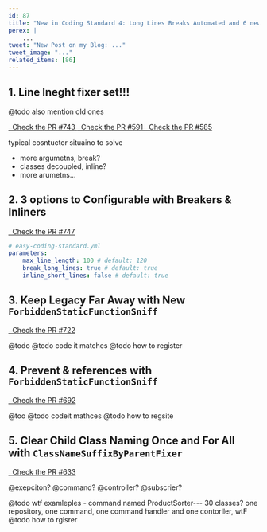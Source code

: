 ```yaml
---
id: 87
title: "New in Coding Standard 4: Long Lines Breaks Automated and 6 new Fixers"
perex: |
    ...
tweet: "New Post on my Blog: ..."
tweet_image: "..."
related_items: [86]
---
```


## 1. Line lneght fixer set!!!

@todo also mention old ones

<a href="https://github.com/Symplify/Symplify/pull/743" class="btn btn-dark btn-sm mt-2 mb-3">
    <em class="fa fa-github"></em>
    &nbsp;
    Check the PR #743
</a>

<a href="https://github.com/Symplify/Symplify/pull/591" class="btn btn-dark btn-sm mt-2 mb-3">
    <em class="fa fa-github"></em>
    &nbsp;
    Check the PR #591
</a>

<a href="https://github.com/Symplify/Symplify/pull/585" class="btn btn-dark btn-sm mt-2 mb-3">
    <em class="fa fa-github"></em>
    &nbsp;
    Check the PR #585
</a>


typical cosntuctor situaino to solve

- more argumetns, break?
- classes decoupled, inline?
- more arumetns...


## 2. 3 options to Configurable with Breakers & Inliners

<a href="https://github.com/Symplify/Symplify/pull/747" class="btn btn-dark btn-sm mt-2 mb-3">
    <em class="fa fa-github"></em>
    &nbsp;
    Check the PR #747
</a>


```yaml
# easy-coding-standard.yml
parameters:
    max_line_length: 100 # default: 120
    break_long_lines: true # default: true
    inline_short_lines: false # default: true
```    
    
    


## 3. Keep Legacy Far Away with New `ForbiddenStaticFunctionSniff`

<a href="https://github.com/Symplify/Symplify/pull/722" class="btn btn-dark btn-sm mt-2 mb-3">
    <em class="fa fa-github"></em>
    &nbsp;
    Check the PR #722
</a>

@todo
@todo code it matches
@todo how to register


## 4. Prevent & references with `ForbiddenStaticFunctionSniff`

<a href="https://github.com/Symplify/Symplify/pull/692" class="btn btn-dark btn-sm mt-2 mb-3">
    <em class="fa fa-github"></em>
    &nbsp;
    Check the PR #692
</a>

@too
@todo codeit mathces
@todo how to regsite


## 5. Clear Child Class Naming Once and For All with `ClassNameSuffixByParentFixer`

<a href="https://github.com/Symplify/Symplify/pull/633" class="btn btn-dark btn-sm mt-2 mb-3">
    <em class="fa fa-github"></em>
    &nbsp;
    Check the PR #633
</a>

@exepciton?
@command?
@controller?
@subscrier?


@todo wtf examleples - command named ProductSorter--- 30 classes? one repository, one command, one command handler and one contorller, wtF
@todo how to rgisrer
